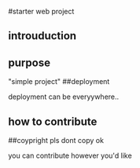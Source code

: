#starter web project

## introuduction
## purpose

"simple project"
##deployment

deployment can be everyywhere..
## how to contribute

##coypright
pls dont copy
ok

you can contribute however you'd like
